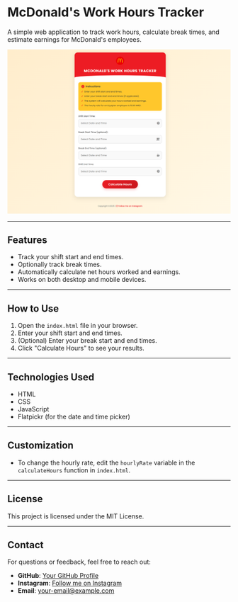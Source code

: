 # McDonald's Work Hours Tracker

A simple web application to track work hours, calculate break times, and estimate earnings for McDonald's employees.

![Screenshot](screenshot.png)

---

## Features

- Track your shift start and end times.
- Optionally track break times.
- Automatically calculate net hours worked and earnings.
- Works on both desktop and mobile devices.

---

## How to Use

1. Open the `index.html` file in your browser.
2. Enter your shift start and end times.
3. (Optional) Enter your break start and end times.
4. Click "Calculate Hours" to see your results.

---

## Technologies Used

- HTML
- CSS
- JavaScript
- Flatpickr (for the date and time picker)

---

## Customization

- To change the hourly rate, edit the `hourlyRate` variable in the `calculateHours` function in `index.html`.

---

## License

This project is licensed under the MIT License.

---

## Contact

For questions or feedback, feel free to reach out:

- **GitHub**: [Your GitHub Profile](https://github.com/your-username)
- **Instagram**: [Follow me on Instagram](https://www.instagram.com/_hraaf_/)
- **Email**: your-email@example.com
